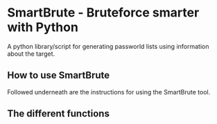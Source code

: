# SmartBrute - Bruteforce smarter with Python
A python library/script for generating passworld lists using information about the target.

## How to use SmartBrute
Followed underneath are the instructions for using the SmartBrute tool.

## The different functions
